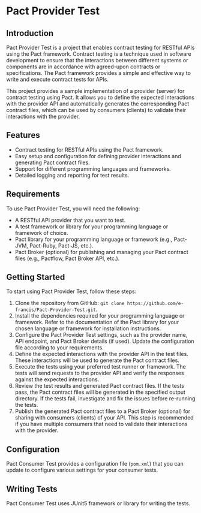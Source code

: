 # Pact Provider Test

## Introduction
Pact Provider Test is a project that enables contract testing for RESTful APIs using the Pact framework. Contract testing is a technique used in software development to ensure that the interactions between different systems or components are in accordance with agreed-upon contracts or specifications. The Pact framework provides a simple and effective way to write and execute contract tests for APIs.

This project provides a sample implementation of a provider (server) for contract testing using Pact. It allows you to define the expected interactions with the provider API and automatically generates the corresponding Pact contract files, which can be used by consumers (clients) to validate their interactions with the provider.

## Features
- Contract testing for RESTful APIs using the Pact framework.
- Easy setup and configuration for defining provider interactions and generating Pact contract files.
- Support for different programming languages and frameworks.
- Detailed logging and reporting for test results.

## Requirements
To use Pact Provider Test, you will need the following:

- A RESTful API provider that you want to test.
- A test framework or library for your programming language or framework of choice.
- Pact library for your programming language or framework (e.g., Pact-JVM, Pact-Ruby, Pact-JS, etc.).
- Pact Broker (optional) for publishing and managing your Pact contract files (e.g., Pactflow, Pact Broker API, etc.).

## Getting Started
To start using Pact Provider Test, follow these steps:

1. Clone the repository from GitHub: `git clone https://github.com/e-francis/Pact-Provider-Test.git`.
2. Install the dependencies required for your programming language or framework. Refer to the documentation of the Pact library for your chosen language or framework for installation instructions.
3. Configure the Pact Provider Test settings, such as the provider name, API endpoint, and Pact Broker details (if used). Update the configuration file according to your requirements.
4. Define the expected interactions with the provider API in the test files. These interactions will be used to generate the Pact contract files.
5. Execute the tests using your preferred test runner or framework. The tests will send requests to the provider API and verify the responses against the expected interactions.
6. Review the test results and generated Pact contract files. If the tests pass, the Pact contract files will be generated in the specified output directory. If the tests fail, investigate and fix the issues before re-running the tests.
7. Publish the generated Pact contract files to a Pact Broker (optional) for sharing with consumers (clients) of your API. This step is recommended if you have multiple consumers that need to validate their interactions with the provider.

## Configuration
Pact Consumer Test provides a configuration file (`pom.xml`) that you can update to configure various settings for your consumer tests.

## Writing Tests
Pact Consumer Test uses JUnit5 framework or library for writing the tests.
